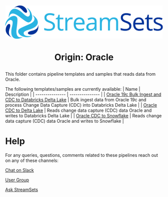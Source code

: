 ![StreamSets Logo](images/Full%20Color%20Transparent.png)

<h1><p align="center">Origin: Oracle</p></h1>

This folder contains pipeline templates and samples that reads data from Oracle.

The following templates/samples are currently available:
| Name            | Description     |
| --------------- | --------------- |
| [Oracle 19c Bulk Ingest and CDC to Databricks Delta Lake](datacollector/origins/oracle/Oracle%2019c%20Bulk%20Ingest%20and%20CDC%20to%20Databricks%20Delta%20Lake) | Bulk ingest data from Oracle 19c and process Change Data Capture (CDC) into Databricks Delta Lake |
| [Oracle CDC to Delta Lake](datacollector/origins/oracle/Oracle%20CDC%20to%20Delta%20Lake) | Reads change data capture (CDC) data Oracle and writes to Databricks Delta Lake |
| [Oracle CDC to Snowflake](datacollector/origins/oracle/Oracle%20CDC%20to%20Snowflake) | Reads change data capture (CDC) data Oracle and writes to Snowflake |

# Help

For any queries, questions, comments related to these pipelines reach out on any of these channels:

[Chat on Slack](https://streamsetters-slack.herokuapp.com/)

[User Group](https://groups.google.com/a/streamsets.com/d/forum/sdc-user)

[Ask StreamSets](https://ask.streamsets.com/questions/)
